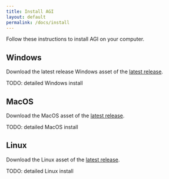 ```yaml
---
title: Install AGI
layout: default
permalink: /docs/install
---
```


Follow these instructions to install AGI on your computer.

## Windows

Download the latest release Windows asset of the
[latest release](https://github.com/google/agi/releases/latest).

TODO: detailed Windows install

## MacOS

Download the MacOS asset of the
[latest release](https://github.com/google/agi/releases/latest).

TODO: detailed MacOS install

## Linux

Download the Linux asset of the
[latest release](https://github.com/google/agi/releases/latest).

TODO: detailed Linux install
